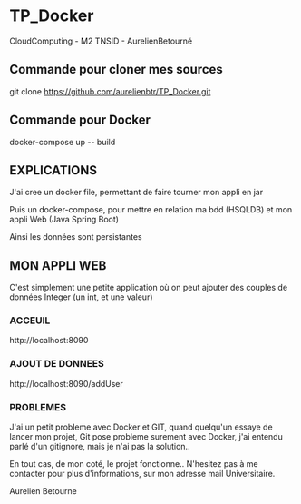 # TP_Docker
 CloudComputing - M2 TNSID - AurelienBetourné
 
 ## Commande pour cloner mes sources
 git clone https://github.com/aurelienbtr/TP_Docker.git
 
 ## Commande pour Docker
 docker-compose up -- build
 
 ## EXPLICATIONS
 
 J'ai cree un docker file, permettant de faire tourner mon appli en jar
 
 Puis un docker-compose, pour mettre en relation ma bdd (HSQLDB) et mon appli Web (Java Spring Boot)
 
 Ainsi les données sont persistantes
 
 ## MON APPLI WEB
 
 C'est simplement une petite application où on peut ajouter des couples de données Integer (un int, et une valeur)
 
 ### ACCEUIL
  http://localhost:8090
  
 ### AJOUT DE DONNEES
 http://localhost:8090/addUser
 
  
 ### PROBLEMES
 
 J'ai un petit probleme avec Docker et GIT, quand quelqu'un essaye de lancer mon projet, Git pose probleme surement avec Docker, j'ai entendu parlé d'un gitignore, mais je n'ai pas la solution..
 
 En tout cas, de mon coté, le projet fonctionne..
 N'hesitez pas à me contacter pour plus d'informations, sur mon adresse mail Universitaire.
 
 
 Aurelien Betourne

